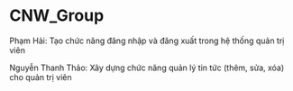 # CNW_Group
Phạm Hải: Tạo chức năng đăng nhập và đăng xuất trong hệ thống quản trị viên

Nguyễn Thanh Thảo: Xây dựng chức năng quản lý tin tức (thêm, sửa, xóa) cho quản trị viên
